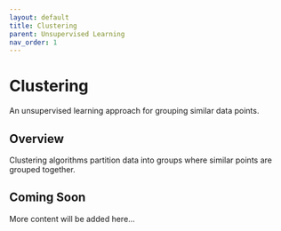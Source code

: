 ```yaml
---
layout: default
title: Clustering
parent: Unsupervised Learning
nav_order: 1
---
```


# Clustering

An unsupervised learning approach for grouping similar data points.

## Overview

Clustering algorithms partition data into groups where similar points are grouped together.

## Coming Soon

More content will be added here...
